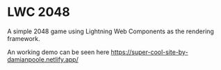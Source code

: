 # LWC 2048

A simple 2048 game using Lightning Web Components as the rendering framework.

An working demo can be seen here https://super-cool-site-by-damianpoole.netlify.app/
